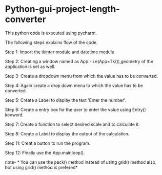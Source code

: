 # Python-gui-project-length-converter

This python code is executed using pycharm.

The following steps explains flow of the code.

Step 1: Import the tkinter module and datetime module.

Step 2: Creating a window named as App - i.e(App=Tk()),geometry of the application is set as well.

Step 3: Create a dropdown menu from which the value has to be converted.

Step 4: Again create a drop down menu to which the value has to be converted.

Step 5: Create a Label to display the text 'Enter the number'.

Step 6: Create a entry box for the user to enter the value using Entry() keyword.

Step 7: Create a function to select desired scale and to calculate it.

Step 8: Create a Label to display the output of the calculation.

Step 11: Creat a button to run the program.

Step 12: Finally use the App.mainloop().

note- * You can use the pack() method instead of using grid() method also, but using grid() method is prefered*
